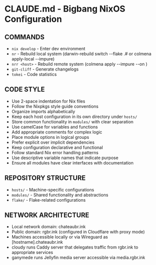 # CLAUDE.md - Bigbang NixOS Configuration

## COMMANDS
- `nix develop` - Enter dev environment
- `nr` - Rebuild local system (darwin-rebuild switch --flake .# or colmena apply-local --impure)
- `nrr <host>` - Rebuild remote system (colmena apply --impure --on <host>)
- `git-cliff` - Generate changelogs
- `tokei` - Code statistics

## CODE STYLE
- Use 2-space indentation for Nix files
- Follow the Nixpkgs style guide conventions
- Organize imports alphabetically
- Keep each host configuration in its own directory under `hosts/`
- Store common functionality in `modules/` with clear separation
- Use camelCase for variables and functions
- Add appropriate comments for complex logic
- Place module options in logical groups
- Prefer explicit over implicit dependencies
- Keep configuration declarative and functional
- Follow standard Nix error handling patterns
- Use descriptive variable names that indicate purpose
- Ensure all modules have clear interfaces with documentation

## REPOSITORY STRUCTURE
- `hosts/` - Machine-specific configurations
- `modules/` - Shared functionality and abstractions
- `flake/` - Flake-related configurations

## NETWORK ARCHITECTURE
- Local network domain: chateaubr.ink
- Public domain: rgbr.ink (configured in Cloudflare with proxy mode)
- Machines accessible locally or via Wireguard as [hostname].chateaubr.ink
- cloudy runs Caddy server that delegates traffic from rgbr.ink to appropriate services
- ganymede runs Jellyfin media server accessible via media.rgbr.ink
